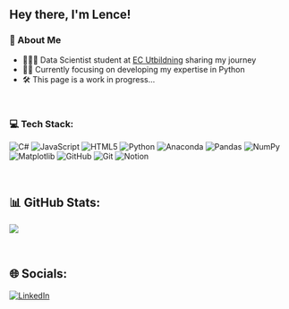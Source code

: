 ## Hey there, I'm Lence!

<h3>💫 About Me</h3>

- 👩🏼‍🎓 Data Scientist student at [EC Utbildning](https://ecutbildning.se/utbildningar/data-scientist/) sharing my journey
- 👩‍🏫 Currently focusing on developing my expertise in Python
- 🛠️ This page is a work in progress...

<br/>

<h3>💻 Tech Stack:</h3>

![C#](https://img.shields.io/badge/c%23-%23239120.svg?style=for-the-badge&logo=csharp&logoColor=white) ![JavaScript](https://img.shields.io/badge/javascript-%23323330.svg?style=for-the-badge&logo=javascript&logoColor=%23F7DF1E) ![HTML5](https://img.shields.io/badge/html5-%23E34F26.svg?style=for-the-badge&logo=html5&logoColor=white) ![Python](https://img.shields.io/badge/python-3670A0?style=for-the-badge&logo=python&logoColor=ffdd54) ![Anaconda](https://img.shields.io/badge/Anaconda-%2344A833.svg?style=for-the-badge&logo=anaconda&logoColor=white) ![Pandas](https://img.shields.io/badge/pandas-%23150458.svg?style=for-the-badge&logo=pandas&logoColor=white) ![NumPy](https://img.shields.io/badge/numpy-%23013243.svg?style=for-the-badge&logo=numpy&logoColor=white) ![Matplotlib](https://img.shields.io/badge/Matplotlib-%23ffffff.svg?style=for-the-badge&logo=Matplotlib&logoColor=black) ![GitHub](https://img.shields.io/badge/github-%23121011.svg?style=for-the-badge&logo=github&logoColor=white) ![Git](https://img.shields.io/badge/git-%23F05033.svg?style=for-the-badge&logo=git&logoColor=white) ![Notion](https://img.shields.io/badge/Notion-%23000000.svg?style=for-the-badge&logo=notion&logoColor=white)

<br/>

## 📊 GitHub Stats:
![](https://github-readme-stats.vercel.app/api?username=lencemajzovska&theme=dark&hide_border=false&include_all_commits=false&count_private=false)<br/>

<br/>

## 🌐 Socials:
[![LinkedIn](https://img.shields.io/badge/LinkedIn-%230077B5.svg?logo=linkedin&logoColor=white)](https://linkedin.com/in/www.linkedin.com/in/lence-majzovska-9837702a7) 



<!-- Proudly created with GPRM ( https://gprm.itsvg.in ) -->









